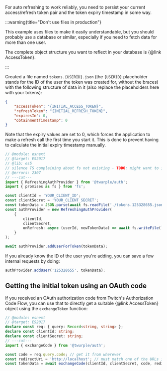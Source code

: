 For auto refreshing to work reliably, you need to persist your current access/refresh token pair and the token expiry
timestamp in some way.

:::warning{title="Don't use files in production"}

This example uses files to make it easily understandable, but you should probably use a database or similar,
especially if you need to fetch data for more than one user.

The complete object structure you want to reflect in your database is {@link AccessToken}.

:::

Created a file named `tokens.{USERID}.json`
(the `{USERID}` placeholder stands for the ID of the user the token was created for, without the braces)
with the following structure of data in it (also replace the placeholders here with your tokens):

```json
{
	"accessToken": "{INITIAL_ACCESS_TOKEN}",
	"refreshToken": "{INITIAL_REFRESH_TOKEN}",
	"expiresIn": 0,
	"obtainmentTimestamp": 0
}
```

Note that the expiry values are set to 0, which forces the application to make a refresh call the first time you start it.
This is done to prevent having to calculate the initial expiry timestamp manually.

```ts twoslash
// @module: esnext
// @target: ES2017
// @lib: es5
// silence TS complaining about fs not existing - TODO: might want to import node types somehow
// @errors: 2307
// ---cut---
import { RefreshingAuthProvider } from '@twurple/auth';
import { promises as fs } from 'fs';

const clientId = 'YOUR_CLIENT_ID';
const clientSecret = 'YOUR_CLIENT_SECRET';
const tokenData = JSON.parse(await fs.readFile('./tokens.125328655.json', 'UTF-8'));
const authProvider = new RefreshingAuthProvider(
	{
		clientId,
		clientSecret,
		onRefresh: async (userId, newTokenData) => await fs.writeFile(`./tokens.${userId}.json`, JSON.stringify(newTokenData, null, 4), 'UTF-8')
	}
);

await authProvider.addUserForToken(tokenData);
```

If you already know the ID of the user you're adding, you can save a few internal requests by doing:

```ts
authProvider.addUser('125328655', tokenData);
```

## Getting the initial token using an OAuth code

If you received an OAuth authorization code from Twitch's Authorization Code Flow,
you can use that to directly get a suitable {@link AccessToken} object using the `exchangeToken` function:

```ts twoslash
// @module: esnext
// @target: ES2017
declare const req: { query: Record<string, string> };
declare const clientId: string;
declare const clientSecret: string;
// ---cut---
import { exchangeCode } from '@twurple/auth';

const code = req.query.code; // get it from wherever
const redirectUri = 'http://localhost'; // must match one of the URLs in the dev console exactly
const tokenData = await exchangeCode(clientId, clientSecret, code, redirectUri);
```
